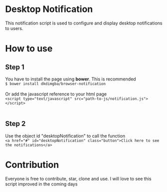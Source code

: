 # Desktop Notification
This notification script is used to configure and display desktop notifications to users.

# How to use
## Step 1
You have to install the page using <strong>bower</strong>. This is recommended<br>
```$ bower install dkdimgba/browser-notification```
<br><br>
Or add the javascript reference to your html page<br>
```<script type="text/javascript" src="path-to-js/notification.js"></script>```
<br><br>
## Step 2
Use the object id "desktopNotification" to call the function<br>
```<a href="#" id="desktopNotification" class="button">Click here to see the notifications</a>```

# Contribution
Everyone is free to contribute, star, clone and use. I will love to see this script improved in the coming days
